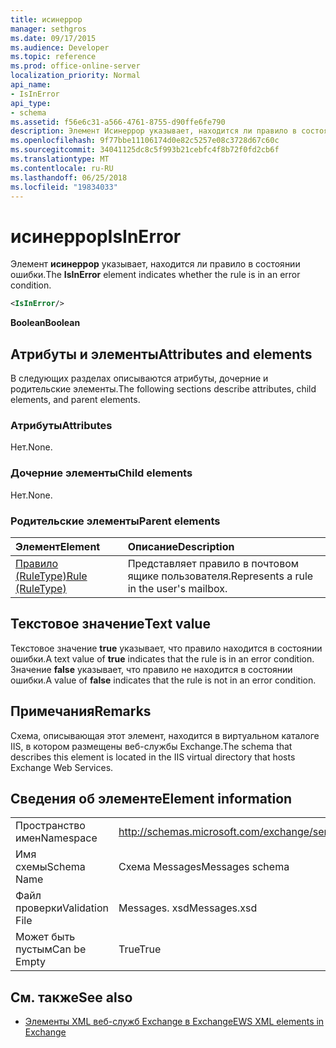 ```yaml
---
title: исинеррор
manager: sethgros
ms.date: 09/17/2015
ms.audience: Developer
ms.topic: reference
ms.prod: office-online-server
localization_priority: Normal
api_name:
- IsInError
api_type:
- schema
ms.assetid: f56e6c31-a566-4761-8755-d90ffe6fe790
description: Элемент Исинеррор указывает, находится ли правило в состоянии ошибки.
ms.openlocfilehash: 9f77bbe11106174d0e82c5257e08c3728d67c60c
ms.sourcegitcommit: 34041125dc8c5f993b21cebfc4f8b72f0fd2cb6f
ms.translationtype: MT
ms.contentlocale: ru-RU
ms.lasthandoff: 06/25/2018
ms.locfileid: "19834033"
---
```

# <a name="isinerror"></a><span data-ttu-id="50d48-103">исинеррор</span><span class="sxs-lookup"><span data-stu-id="50d48-103">IsInError</span></span>

<span data-ttu-id="50d48-104">Элемент **исинеррор** указывает, находится ли правило в состоянии ошибки.</span><span class="sxs-lookup"><span data-stu-id="50d48-104">The **IsInError** element indicates whether the rule is in an error condition.</span></span> 
  
```XML
<IsInError/>
```

 <span data-ttu-id="50d48-105">**Boolean**</span><span class="sxs-lookup"><span data-stu-id="50d48-105">**Boolean**</span></span>
## <a name="attributes-and-elements"></a><span data-ttu-id="50d48-106">Атрибуты и элементы</span><span class="sxs-lookup"><span data-stu-id="50d48-106">Attributes and elements</span></span>

<span data-ttu-id="50d48-107">В следующих разделах описываются атрибуты, дочерние и родительские элементы.</span><span class="sxs-lookup"><span data-stu-id="50d48-107">The following sections describe attributes, child elements, and parent elements.</span></span>
  
### <a name="attributes"></a><span data-ttu-id="50d48-108">Атрибуты</span><span class="sxs-lookup"><span data-stu-id="50d48-108">Attributes</span></span>

<span data-ttu-id="50d48-109">Нет.</span><span class="sxs-lookup"><span data-stu-id="50d48-109">None.</span></span>
  
### <a name="child-elements"></a><span data-ttu-id="50d48-110">Дочерние элементы</span><span class="sxs-lookup"><span data-stu-id="50d48-110">Child elements</span></span>

<span data-ttu-id="50d48-111">Нет.</span><span class="sxs-lookup"><span data-stu-id="50d48-111">None.</span></span>
  
### <a name="parent-elements"></a><span data-ttu-id="50d48-112">Родительские элементы</span><span class="sxs-lookup"><span data-stu-id="50d48-112">Parent elements</span></span>

|<span data-ttu-id="50d48-113">**Элемент**</span><span class="sxs-lookup"><span data-stu-id="50d48-113">**Element**</span></span>|<span data-ttu-id="50d48-114">**Описание**</span><span class="sxs-lookup"><span data-stu-id="50d48-114">**Description**</span></span>|
|:-----|:-----|
|[<span data-ttu-id="50d48-115">Правило (RuleType)</span><span class="sxs-lookup"><span data-stu-id="50d48-115">Rule (RuleType)</span></span>](rule-ruletype.md) <br/> |<span data-ttu-id="50d48-116">Представляет правило в почтовом ящике пользователя.</span><span class="sxs-lookup"><span data-stu-id="50d48-116">Represents a rule in the user's mailbox.</span></span>  <br/> |
   
## <a name="text-value"></a><span data-ttu-id="50d48-117">Текстовое значение</span><span class="sxs-lookup"><span data-stu-id="50d48-117">Text value</span></span>

<span data-ttu-id="50d48-118">Текстовое значение **true** указывает, что правило находится в состоянии ошибки.</span><span class="sxs-lookup"><span data-stu-id="50d48-118">A text value of **true** indicates that the rule is in an error condition.</span></span> <span data-ttu-id="50d48-119">Значение **false** указывает, что правило не находится в состоянии ошибки.</span><span class="sxs-lookup"><span data-stu-id="50d48-119">A value of **false** indicates that the rule is not in an error condition.</span></span> 
  
## <a name="remarks"></a><span data-ttu-id="50d48-120">Примечания</span><span class="sxs-lookup"><span data-stu-id="50d48-120">Remarks</span></span>

<span data-ttu-id="50d48-121">Схема, описывающая этот элемент, находится в виртуальном каталоге IIS, в котором размещены веб-службы Exchange.</span><span class="sxs-lookup"><span data-stu-id="50d48-121">The schema that describes this element is located in the IIS virtual directory that hosts Exchange Web Services.</span></span>
  
## <a name="element-information"></a><span data-ttu-id="50d48-122">Сведения об элементе</span><span class="sxs-lookup"><span data-stu-id="50d48-122">Element information</span></span>

|||
|:-----|:-----|
|<span data-ttu-id="50d48-123">Пространство имен</span><span class="sxs-lookup"><span data-stu-id="50d48-123">Namespace</span></span>  <br/> |http://schemas.microsoft.com/exchange/services/2006/messages  <br/> |
|<span data-ttu-id="50d48-124">Имя схемы</span><span class="sxs-lookup"><span data-stu-id="50d48-124">Schema Name</span></span>  <br/> |<span data-ttu-id="50d48-125">Схема Messages</span><span class="sxs-lookup"><span data-stu-id="50d48-125">Messages schema</span></span>  <br/> |
|<span data-ttu-id="50d48-126">Файл проверки</span><span class="sxs-lookup"><span data-stu-id="50d48-126">Validation File</span></span>  <br/> |<span data-ttu-id="50d48-127">Messages. xsd</span><span class="sxs-lookup"><span data-stu-id="50d48-127">Messages.xsd</span></span>  <br/> |
|<span data-ttu-id="50d48-128">Может быть пустым</span><span class="sxs-lookup"><span data-stu-id="50d48-128">Can be Empty</span></span>  <br/> |<span data-ttu-id="50d48-129">True</span><span class="sxs-lookup"><span data-stu-id="50d48-129">True</span></span>  <br/> |
   
## <a name="see-also"></a><span data-ttu-id="50d48-130">См. также</span><span class="sxs-lookup"><span data-stu-id="50d48-130">See also</span></span>



- [<span data-ttu-id="50d48-131">Элементы XML веб-служб Exchange в Exchange</span><span class="sxs-lookup"><span data-stu-id="50d48-131">EWS XML elements in Exchange</span></span>](ews-xml-elements-in-exchange.md)

